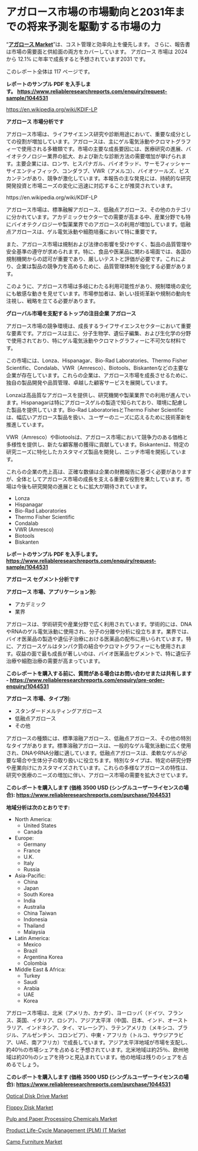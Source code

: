 <p><h1>アガロース市場の市場動向と2031年までの将来予測を駆動する市場の力</h1></p><p>&ldquo;<strong><a href="https://www.reliableresearchreports.com/agarose-r1044531?utm_campaign=107&utm_medium=9&utm_source=Github&utm_content=ia&utm_term=29092024&utm_id=agarose">アガロース Market</a></strong>&rdquo;は、コスト管理と効率向上を優先します。 さらに、報告書は市場の需要面と供給面の両方をカバーしています。 アガロース 市場は 2024 から 12.1% に年率で成長すると予想されています2031 です。</p>
<p>このレポート全体は 117 ページです。</p>
<p><strong>レポートのサンプル PDF を入手します。&nbsp;<a href="https://www.reliableresearchreports.com/enquiry/request-sample/1044531?utm_campaign=107&utm_medium=9&utm_source=Github&utm_content=ia&utm_term=29092024&utm_id=agarose">https://www.reliableresearchreports.com/enquiry/request-sample/1044531</a></strong></p>
<p><a href="https://en.wikipedia.org/wiki/KDIF-LP?utm_campaign=107&utm_medium=9&utm_source=Github&utm_content=ia&utm_term=29092024&utm_id=agarose">https://en.wikipedia.org/wiki/KDIF-LP</a></p>
<p><strong>アガロース 市場分析です</strong></p>
<p><p>アガロース市場は、ライフサイエンス研究や診断用途において、重要な成分としての役割が増加しています。アガロースは、主にゲル電気泳動やクロマトグラフィーで使用される多糖類です。市場の主要な成長要因には、医療研究の進展、バイオテクノロジー業界の拡大、および新たな診断方法の需要増加が挙げられます。主要企業には、ロンサ、ヒスパナガル、バイオラッド、サーモフィッシャーサイエンティフィック、コンダラブ、VWR（アメルコ）、バイオツールズ、ビスカンテンがあり、競争が激化しています。本報告の主な発見には、持続的な研究開発投資と市場ニーズの変化に迅速に対応することが推奨されています。</p></p>
<p>https://en.wikipedia.org/wiki/KDIF-LP</p>
<p><p>アガロース市場は、標準融解アガロース、低融点アガロース、その他のカテゴリに分かれています。アカデミックセクターでの需要が高まる中、産業分野でも特にバイオテクノロジーや製薬業界でのアガロースの利用が増加しています。低融点アガロースは、ゲル電気泳動や細胞培養において特に重要です。</p><p>また、アガロース市場は規制および法律の影響を受けやすく、製品の品質管理や安全基準の遵守が求められます。特に、食品や医薬品に関わる場面では、各国の規制機関からの認可が重要であり、厳しいテストと評価が必要です。これにより、企業は製品の競争力を高めるために、品質管理体制を強化する必要があります。</p><p>このように、アガロース市場は多岐にわたる利用可能性があり、規制環境の変化にも敏感な動きを見せています。市場参加者は、新しい技術革新や規制の動向を注視し、戦略を立てる必要があります。</p></p>
<p><strong>グローバル市場を支配するトップの注目企業 アガロース</strong></p>
<p><p>アガロース市場の競争環境は、成長するライフサイエンスセクターにおいて重要な要素です。アガロースは主に、分子生物学、遺伝子編集、および生化学の分野で使用されており、特にゲル電気泳動やクロマトグラフィーに不可欠な材料です。</p><p>この市場には、Lonza、Hispanagar、Bio-Rad Laboratories、Thermo Fisher Scientific、Condalab、VWR（Amresco）、Biotools、Biskantenなどの主要な企業が存在しています。これらの企業は、アガロース市場を成長させるために、独自の製品開発や品質管理、卓越した顧客サービスを展開しています。</p><p>Lonzaは高品質なアガロースを提供し、研究機関や製薬業界での利用が進んでいます。Hispanagarは特にアガロースゲルの製造で知られており、環境に配慮した製品を提供しています。Bio-Rad LaboratoriesとThermo Fisher Scientificは、幅広いアガロース製品を扱い、ユーザーのニーズに応えるために技術革新を推進しています。</p><p>VWR（Amresco）やBiotoolsは、アガロース市場において競争力のある価格と多様性を提供し、新たな顧客層の獲得に貢献しています。Biskantenは、特定の研究ニーズに特化したカスタマイズ製品を開発し、ニッチ市場を開拓しています。</p><p>これらの企業の売上高は、正確な数値は企業の財務報告に基づく必要がありますが、全体としてアガロース市場の成長を支える重要な役割を果たしています。市場は今後も研究開発の進展とともに拡大が期待されています。</p></p>
<p><ul><li>Lonza</li><li>Hispanagar</li><li>Bio-Rad Laboratories</li><li>Thermo Fisher Scientific</li><li>Condalab</li><li>VWR (Amresco)</li><li>Biotools</li><li>Biskanten</li></ul></p>
<p><strong>レポートのサンプル PDF を入手します。 <a href="https://www.reliableresearchreports.com/enquiry/request-sample/1044531?utm_campaign=107&utm_medium=9&utm_source=Github&utm_content=ia&utm_term=29092024&utm_id=agarose">https://www.reliableresearchreports.com/enquiry/request-sample/1044531</a></strong></p>
<p><strong>アガロース セグメント分析です</strong></p>
<p><strong>アガロース 市場、アプリケーション別:</strong></p>
<p><ul><li>アカデミック</li><li>業界</li></ul></p>
<p><p>アガロースは、学術研究や産業分野で広く利用されています。学術的には、DNAやRNAのゲル電気泳動に使用され、分子の分離や分析に役立ちます。業界では、バイオ医薬品の製造や遺伝子治療における医薬品の配布に用いられています。特に、アガロースゲルはタンパク質の結合やクロマトグラフィーにも使用されます。収益の面で最も成長が著しいのは、バイオ医薬品セグメントで、特に遺伝子治療や細胞治療の需要が高まっています。</p></p>
<p><strong>このレポートを購入する前に、質問がある場合はお問い合わせまたは共有します - <a href="https://www.reliableresearchreports.com/enquiry/pre-order-enquiry/1044531?utm_campaign=107&utm_medium=9&utm_source=Github&utm_content=ia&utm_term=29092024&utm_id=agarose">https://www.reliableresearchreports.com/enquiry/pre-order-enquiry/1044531</a></strong></p>
<p><strong>アガロース 市場、タイプ別:</strong></p>
<p><ul><li>スタンダードメルティングアガロース</li><li>低融点アガロース</li><li>その他</li></ul></p>
<p><p>アガロースの種類には、標準溶融アガロース、低融点アガロース、その他の特別なタイプがあります。標準溶融アガロースは、一般的なゲル電気泳動に広く使用され、DNAやRNA分離に適しています。低融点アガロースは、柔軟なゲルが必要な場合や生体分子の取り扱いに役立ちます。特別なタイプは、特定の研究分野や産業向けにカスタマイズされています。これらの多様なアガロースの特性は、研究や医療のニーズの増加に伴い、アガロース市場の需要を拡大させています。</p></p>
<p><strong>このレポートを購入します (価格 3500 USD (シングルユーザーライセンスの場合): <a href="https://www.reliableresearchreports.com/purchase/1044531?utm_campaign=107&utm_medium=9&utm_source=Github&utm_content=ia&utm_term=29092024&utm_id=agarose">https://www.reliableresearchreports.com/purchase/1044531</a></strong></p>
<p><strong>地域分析は次のとおりです:</strong></p>
<p><ul>
    <li>
        North America:
        <ul>
            <li>United States</li>
            <li>Canada</li>
        </ul>
    </li>
    <li>
        Europe:
        <ul>
            <li>Germany</li>
            <li>France</li>
            <li>U.K.</li>
            <li>Italy</li>
            <li>Russia</li>
        </ul>
    </li>
    <li>
        Asia-Pacific:
        <ul>
            <li>China</li>
            <li>Japan</li>
            <li>South Korea</li>
            <li>India</li>
            <li>Australia</li>
            <li>China Taiwan</li>
            <li>Indonesia</li>
            <li>Thailand</li>
            <li>Malaysia</li>
        </ul>
    </li>
    <li>
        Latin America:
        <ul>
            <li>Mexico</li>
            <li>Brazil</li>
            <li>Argentina Korea</li>
            <li>Colombia</li>
        </ul>
    </li>
    <li>
        Middle East & Africa:
        <ul>
            <li>Turkey</li>
            <li>Saudi</li>
            <li>Arabia</li>
            <li>UAE</li>
            <li>Korea</li>
        </ul>
    </li>
    </ul></p>
<p><p>アガロース市場は、北米（アメリカ、カナダ）、ヨーロッパ（ドイツ、フランス、英国、イタリア、ロシア）、アジア太平洋（中国、日本、インド、オーストラリア、インドネシア、タイ、マレーシア）、ラテンアメリカ（メキシコ、ブラジル、アルゼンチン、コロンビア）、中東・アフリカ（トルコ、サウジアラビア、UAE、南アフリカ）で成長しています。アジア太平洋地域が市場を支配し、約40％の市場シェアを占めると予想されています。北米地域は約25％、欧州地域は約20％のシェアを持つと見込まれています。他の地域は残りのシェアを占めるでしょう。</p></p>
<p><strong>このレポートを購入します (価格 3500 USD (シングルユーザーライセンスの場合): <a href="https://www.reliableresearchreports.com/purchase/1044531?utm_campaign=107&utm_medium=9&utm_source=Github&utm_content=ia&utm_term=29092024&utm_id=agarose">https://www.reliableresearchreports.com/purchase/1044531</a></strong></p>
<p><p><a href="https://issuu.com/reportprime-2/docs/optical-disk-drive-market-size-2030_551f644e3fce0c?utm_campaign=107&utm_medium=9&utm_source=Github&utm_content=ia&utm_term=29092024&utm_id=agarose">Optical Disk Drive Market</a></p><p><a href="https://issuu.com/reportprime-2/docs/floppy-disk-market-size-2030.pptx_73f9a37365c8d0?utm_campaign=107&utm_medium=9&utm_source=Github&utm_content=ia&utm_term=29092024&utm_id=agarose">Floppy Disk Market</a></p><p><a href="https://github.com/NasrinKhan99/Market-Research-Report-List-1/blob/main/pulp-and-paper-processing-chemicals-market.md?utm_campaign=107&utm_medium=9&utm_source=Github&utm_content=ia&utm_term=29092024&utm_id=agarose">Pulp and Paper Processing Chemicals Market</a></p><p><a href="https://github.com/RoseBoyd475/Market-Research-Report-List-1/blob/main/product-life-cycle-management-plm-it-market.md?utm_campaign=107&utm_medium=9&utm_source=Github&utm_content=ia&utm_term=29092024&utm_id=agarose">Product Life-Cycle Management (PLM) IT Market</a></p><p><a href="https://www.linkedin.com/pulse/emerging-opportunities-challenges-global-camp-furniture-qxlse?utm_campaign=107&utm_medium=9&utm_source=Github&utm_content=ia&utm_term=29092024&utm_id=agarose">Camp Furniture Market</a></p></p>